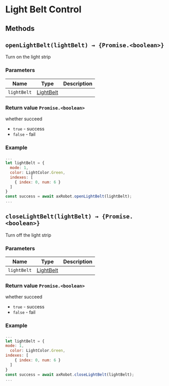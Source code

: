 # Light Belt Control

## Methods

## `openLightBelt(lightBelt) → {Promise.<boolean>}`

Turn on the light strip

### Parameters

| Name | Type | Description |
| ----------- | ------------------------------- | ---- |
| `lightBelt` | [LightBelt](../../../Define/Define-LightBelt) |

### Return value `Promise.<boolean>`

whether succeed

* `true` - success
* `false` - fail

### Example

```javascript
...
let lightBelt = {
  mode: 1,
  color: LightColor.Green,
  indexes: [
    { index: 0, num: 6 }
  ]
}
const success = await axRobot.openLightBelt(lightBelt);
...
```



## `closeLightBelt(lightBelt) → {Promise.<boolean>}`

Turn off the light strip

### Parameters

| Name | Type | Description |
| ----------- | ------------------------------- | ---- |
| `lightBelt` | [LightBelt](../../../Define/Define-LightBelt) |

### Return value `Promise.<boolean>`

whether succeed

* `true` - success
* `false` - fail

### Example

```javascript
...
let lightBelt = {
mode: 1,
  color: LightColor.Green,
indexes: [
    { index: 0, num: 6 }
  ]
}
const success = await axRobot.closeLightBelt(lightBelt);
...
```
